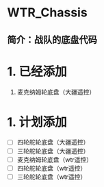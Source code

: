 # WTR_Chassis 
简介：战队的底盘代码
---
# 1. 已经添加
1. 麦克纳姆轮底盘（大疆遥控）
# 1. 计划添加
- [ ] 四轮舵轮底盘（大疆遥控）
- [ ] 三轮舵轮底盘（大疆遥控）
- [ ] 麦克纳姆轮底盘（wtr遥控）
- [ ] 四轮舵轮底盘（wtr遥控）
- [ ] 三轮舵轮底盘（wtr遥控）
